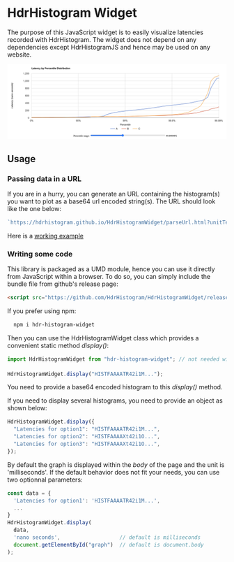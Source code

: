# HdrHistogram Widget

The purpose of this JavaScript widget is to easily visualize latencies recorded with HdrHistogram. The widget does not depend on any dependencies except HdrHistogramJS and hence may be used on any website.

![screenshot](screenshot.png)

## Usage

### Passing data in a URL

If you are in a hurry, you can generate an URL containing the histogram(s) you want to plot as a base64 url encoded string(s). The URL should look like the one below:

```ts
`https://hdrhistogram.github.io/HdrHistogramWidget/parseUrl.html?unitText=${"ms"}&data.name=${"HISTFAAAA..."}&data.other_name=${"HISTFAAAA..."}`;
```

Here is a [working example](https://hdrhistogram.github.io/HdrHistogramWidget/parseUrl.html?unitText=ms&data.latency=HISTFAAAAkV42i1NTWgTQRTe93Yyna7jdEzTbaghpjWsEpaQxhLXumxLLEuRGpallJCDhxB6qXqQUsSDFFlDwRzEQikhJ%2BnFIOLFgkWk9NCz1LtIDx6lIPTixdm2b%2BbN%2B37mvZeJNoc1DTvaeSQuKlxUnDk5B6OnA9%2BO2O%2BdgY8%2FyMkR230N75zuys%2FJrXt7ma2r7cmNkXby0%2FVj89j8dSMa3sls8wN2yt8kvuvrdB8PsEv%2BwKG%2BD1%2FhA%2FZgHSJsunuw8HTKW6sstKxiaM%2BnJ7ycVS0Wl6ZWS%2Fmm4z5q%2BF3wX7gTQa60nCkGhelCvn7TCtOpmj1XKAXTE82i24FaG6puD%2FxKH2qNlzC7C%2F7DCMJKFyx%2FzY%2FAnV0LnB7Uwz4sbIAXbkNY24K5pT64fQgaPVhcPIR66y0EHfCrEQRhB%2BaDVSeCqtrf9J75Lct57tnNOXu10nLtesVdLpQb5fuW0yw5T0rTXt6rmPO5vJ2RpbGyJfPp7KzIWrmylDaX2WQqzS2ZLnCRFWbBHONcSDpGpTAEM7jB0zyZEaakWWokBZNoEJbkJEVJiglpMMYkJ4KajJnESHGRoianklBBDK4eyhnjBKUhKSWUKogaIUhUMMGQKk6QMko0olPU2JmvM6US1NVFxdWhGAfRY0FTQCMJvLBiFc%2FuuYYJBRMxH8QrKvGSKpdxHIdwWOUdZYzjJipyG2fwsTJXEAdwBB8o55b6kYi7B1XbOOI1tUBXOapWxiPjobEypJRXgHcVmcH3gF%2BkmvK3jfjvM%2BB%2FgsBx8g%3D%3D)

### Writing some code

This library is packaged as a UMD module, hence you can use it directly
from JavaScript within a browser. To do so, you can simply include the bundle file from github's release page:

```html
<script src="https://github.com/HdrHistogram/HdrHistogramWidget/releases/download/1.0.0/hdr-histogram-widget.umd.js"></script>
```

If you prefer using npm:

```sh
  npm i hdr-histogram-widget
```

Then you can use the HdrHistogramWidget class which provides a convenient static method _display()_:

```ts
import HdrHistogramWidget from "hdr-histogram-widget"; // not needed with the umd package

HdrHistogramWidget.display("HISTFAAAATR42i1M...");
```

You need to provide a base64 encoded histogram to this _display()_ method.

If you need to display several histograms, you need to provide an object as shown below:

```ts
HdrHistogramWidget.display({
  "Latencies for option1": "HISTFAAAATR42i1M...",
  "Latencies for option2": "HISTFAAAAXt42i1O...",
  "Latencies for option3": "HISTFAAAAXt42i1O...",
});
```

By default the graph is displayed within the _body_ of the page and the unit is 'milliseconds'. If the default behavior does not fit your needs, you can use two optionnal parameters:

```ts
const data = {
  'Latencies for option1': 'HISTFAAAATR42i1M...',
  ...
}
HdrHistogramWidget.display(
  data,
  'nano seconds',                   // default is milliseconds
  document.getElementById("graph")  // default is document.body
);
```
